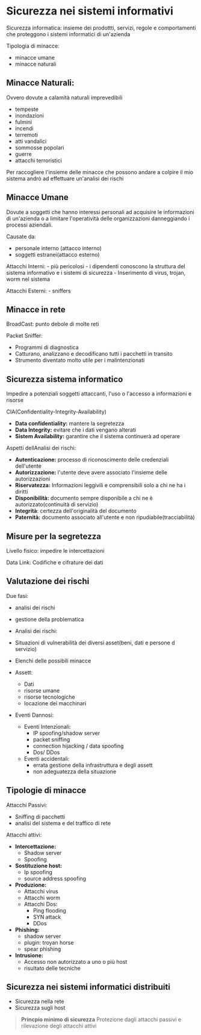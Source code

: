 # Sicurezza nei sistemi informativi

Sicurezza informatica:  insieme dei prodottti, servizi, regole e comportamenti che proteggono i sistemi informatici di un'azienda

Tipologia di minacce:
- minacce umane
- minacce naturali

## Minacce Naturali: 

Ovvero dovute a calamità naturali imprevedibili
- tempeste 
- inondazioni
- fulmini
- incendi
- terremoti
- atti vandalici
- sommosse popolari
- guerre
- attacchi terroristici

Per raccogliere l'insieme delle minacce che possono andare a colpire il mio sistema andrò ad effettuare un'analisi dei rischi  

## Minacce Umane

Dovute a soggetti che hanno interessi personali ad acquisire le informazioni di un'azienda o a limitare l'operatività delle organizzazioni danneggiando i processi aziendali.

Causate da:
- personale interno (attacco interno)
- soggetti estranei(attacco esterno)

Attacchi Interni:
	- più pericolosi
	- i dipendenti conoscono la struttura del sistema informativo e i sistemi di sicurezza
	- Inserimento di virus, trojan, worm nel sistema

Attacchi Esterni:
	- sniffers

## Minacce in rete

BroadCast: punto debole di molte reti

Packet Sniffer:
- Programmi di diagnostica
- Catturano, analizzano e decodificano tutti i pacchetti in transito
- Strumento diventato molto utile per i malintenzionati

## Sicurezza sistema informatico 

Impedire a potenziali soggetti attaccanti, l'uso o l'accesso a informazioni e risorse

CIA(Confidentiality-Integrity-Availability)
- **Data confidentiality:** mantere la segretezza
- **Data Integrity:** evitare che i dati vengano alterati
- **Sistem Availability:** garantire che il sistema continuerà ad operare

Aspetti dellAnalisi dei rischi:
- **Autenticazione:** processo di riconoscimento delle credenziali dell'utente
- **Autorizzazione:** l'utente deve avere associato l'insieme delle autorizzazioni
- **Riservatezza:** Informazioni leggivili e comprensibili solo a chi ne ha i diritti
- **Disponibilità:** documento sempre disponibile a chi ne è autorizzato(continuità di servizio)
- **Integrità**: certezza dell'originalità del documento
- **Paternità:** documento associato all'utente e non ripudiabile(tracciabilità)

## Misure per la segretezza

Livello fisico: impedire le intercettazioni

Data Link: Codifiche e cifrature dei dati

## Valutazione dei rischi

Due fasi:
- analisi dei rischi
- gestione della problematica

- Analisi dei rischi:
- Situazioni di vulnerabilità dei diversi asset(beni, dati e persone d servizio)
- Elenchi delle possibili minacce
- Assett:
	- Dati
	- risorse umane
	- risorse tecnologiche
	- locazione dei macchinari

- Eventi Dannosi:
	- Eventi Intenzionali:
		- IP spoofing/shadow server
		- packet sniffing
		- connection hijacking / data spoofing
		- Dos/ DDos
	- Eventi accidentali:
		- errata gestione della infrastruttura e degli assett
		- non adeguatezza della situazione

## Tipologie di minacce

Attacchi Passivi:
- Sniffing di pacchetti
- analisi del sistema e del traffico di rete

Attacchi attivi:
- **Intercettazione:**
	- Shadow server
	- Spoofing
- **Sostituzione host:**
	- Ip spoofing
	- source address spoofing
- **Produzione:**
	- Attacchi virus
	- Attacchi worm
	- Attacchi Dos:
		- Ping flooding
		- SYN attack
		- DDos
- **Phishing:**
	- shadow server
	- plugin: troyan horse
	- spear phishing
- **Intrusione:**
	- Accesso non autorizzato a uno o più host
	- risultato delle tecniche

## Sicurezza nei sistemi informatici distribuiti

- Sicurezza nella rete
- Sicurezza sugli host

> **Princpio minimo di sicurezza**
> Protezione dagli attacchi passivi e rilevazione degli attacchi attivi
<!--stackedit_data:
eyJoaXN0b3J5IjpbMTEzODUzNDUxNCwzNDk3NDcyODUsLTEyMj
Y3NjU1MjksLTE4MjQ5NzQ5MTYsODE5NTI0OTAzLC0xMDY3NjI2
NDE0XX0=
-->
